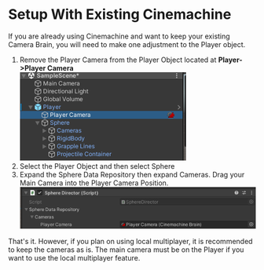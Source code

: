 # Setup With Existing Cinemachine

If you are already using Cinemachine and want to keep your existing Camera Brain, you will need to make one adjustment to the Player object.

1.  Remove the Player Camera from the Player Object located at **Player->Player Camera**<br/>
![Remove pbc camera1](../images/deletepbccamera1.png)
2.  Select the Player Object and then select Sphere
3.  Expand the Sphere Data Repository then expand Cameras.  Drag your Main Camera into the Player Camera Position.
![Remove pbc camera2](../images/deletepbccamera2.png)


That's it.  However, if you plan on using local multiplayer, it is recommended to keep the cameras as is.  The main camera must be on the Player if you want to use the local multiplayer feature.